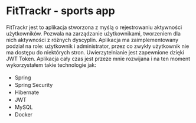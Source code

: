 <h1>FitTrackr - sports app</h1>
<p>FitTrackr jest to aplikacja stworzona z myślą o rejestrowaniu aktywności użytkowników. Pozwala na zarządzanie użytkownikami, tworzeniem dla nich aktywności z różnych dyscyplin. Aplikacja ma zaimplementowany podział na role: użytkownik i administrator, przez co zwykły użytkownik nie ma dostępu do niektórych stron. Uwierzytelnianie jest zapewnione dzięki JWT Token. Aplikacja cały czas jest przeze mnie rozwijana i na ten moment wykorzystałem takie technologie jak:</p>
<ul>
  <li>Spring  <img src="https://skillicons.dev/icons?i=spring" height="17"/> </li>
  <li>Spring Security <img src="https://skillicons.dev/icons?i=spring" height="17"/></li>
  <li>Hibernate <img src="https://skillicons.dev/icons?i=docker" height="17"/></li>
  <li>JWT <img src="https://jwt.io/img/pic_logo.svg" height="17"/></li>
  <li>MySQL <img src="https://skillicons.dev/icons?i=mysql" height="17"/></li>
  <li>Docker <img src="https://skillicons.dev/icons?i=docker" height="17"/></li>
</ul>

